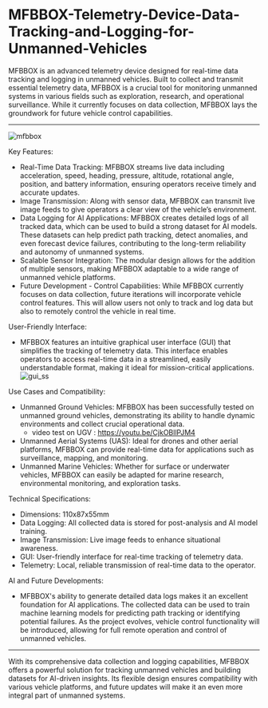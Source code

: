 # MFBBOX-Telemetry-Device-Data-Tracking-and-Logging-for-Unmanned-Vehicles

MFBBOX is an advanced telemetry device designed for real-time data tracking and logging in unmanned vehicles. Built to collect and transmit essential telemetry data, MFBBOX is a crucial tool for monitoring unmanned systems in various fields such as exploration, research, and operational surveillance. While it currently focuses on data collection, MFBBOX lays the groundwork for future vehicle control capabilities.
******************************************************************************************************************************************************************************************
![mfbbox](https://github.com/user-attachments/assets/1b25c3ad-2010-4cf6-9361-cd9a5682f063)

Key Features:
  - Real-Time Data Tracking: MFBBOX streams live data including acceleration, speed, heading, pressure, altitude, rotational angle, position, and battery information, ensuring operators
    receive timely and accurate updates.
  - Image Transmission: Along with sensor data, MFBBOX can transmit live image feeds to give operators a clear view of the vehicle’s environment.
  - Data Logging for AI Applications: MFBBOX creates detailed logs of all tracked data, which can be used to build a strong dataset for AI models. These datasets can help predict path
    tracking, detect anomalies, and even forecast device failures, contributing to the long-term reliability and autonomy of unmanned systems.
  - Scalable Sensor Integration: The modular design allows for the addition of multiple sensors, making MFBBOX adaptable to a wide range of unmanned vehicle platforms.
  - Future Development - Control Capabilities: While MFBBOX currently focuses on data collection, future iterations will incorporate vehicle control features. This will allow users not
    only to track and log data but also to remotely control the vehicle in real time.

User-Friendly Interface:
  - MFBBOX features an intuitive graphical user interface (GUI) that simplifies the tracking of telemetry data. This interface enables operators to access real-time data in a
    streamlined,  easily understandable format, making it ideal for mission-critical applications.
    ![gui_ss](https://github.com/user-attachments/assets/efa57bb6-1f3d-41e3-ab20-3260028f6ae7)

Use Cases and Compatibility:
  - Unmanned Ground Vehicles: MFBBOX has been successfully tested on unmanned ground vehicles, demonstrating its ability to handle dynamic environments and collect crucial operational
    data.
      - video test on UGV : https://youtu.be/CjkOBllPJM4
  - Unmanned Aerial Systems (UAS): Ideal for drones and other aerial platforms, MFBBOX can provide real-time data for applications such as surveillance, mapping, and monitoring.
  - Unmanned Marine Vehicles: Whether for surface or underwater vehicles, MFBBOX can easily be adapted for marine research, environmental monitoring, and exploration tasks.

Technical Specifications:
  - Dimensions: 110x87x55mm
  - Data Logging: All collected data is stored for post-analysis and AI model training.
  - Image Transmission: Live image feeds to enhance situational awareness.
  - GUI: User-friendly interface for real-time tracking of telemetry data.
  - Telemetry: Local, reliable transmission of real-time data to the operator.

AI and Future Developments:
  - MFBBOX's ability to generate detailed data logs makes it an excellent foundation for AI applications. The collected data can be used to train machine learning models for predicting
    path tracking or identifying potential failures. As the project evolves, vehicle control functionality will be introduced, allowing for full remote operation and control of unmanned
    vehicles.
*****************************************************************************************************************************************************************************************
With its comprehensive data collection and logging capabilities, MFBBOX offers a powerful solution for tracking unmanned vehicles and building datasets for AI-driven insights. Its flexible design ensures compatibility with various vehicle platforms, and future updates will make it an even more integral part of unmanned systems.
